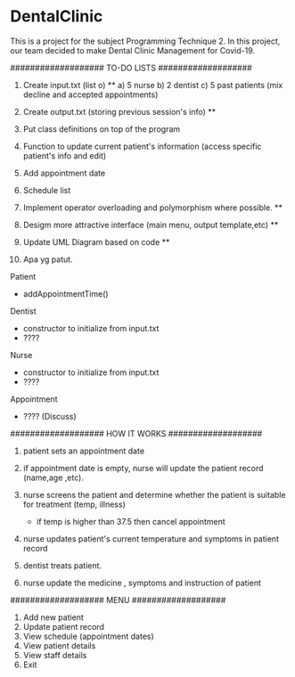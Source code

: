 # DentalClinic

This is a project for the subject Programming Technique 2. In this project, our team decided to make Dental Clinic Management for 
Covid-19.

################### TO-DO LISTS ###################

1. Create input.txt (list o) **
   a) 5 nurse
   b) 2 dentist
   c) 5 past patients (mix decline and accepted appointments)

2. Create output.txt (storing previous session's info) **
3. Put class definitions on top of the program
4. Function to update current patient's information
    (access specific patient's info and edit)
5. Add appointment date
6. Schedule list
7. Implement operator overloading and polymorphism where possible. **
8. Desigm more attractive interface (main menu, output template,etc) **
9. Update UML Diagram based on code **
10. Apa yg patut. 

Patient
- addAppointmentTime()

Dentist
- constructor to initialize from input.txt
- ????

Nurse
- constructor to initialize from input.txt
- ????

Appointment
- ???? (Discuss)


################### HOW IT WORKS ###################
1. patient sets an appointment date
2. if appointment date is empty, nurse will update the patient record (name,age ,etc).
3. nurse screens the patient and determine whether the patient is suitable for treatment (temp, illness)
	- if temp is higher than 37.5 then cancel appointment

4. nurse updates patient's current temperature and symptoms in patient record
5. dentist treats patient.
6. nurse update the medicine , symptoms and instruction of patient



################### MENU ###################
1. Add new patient
2. Update patient record
3. View schedule (appointment dates)
4. View patient details
5. View staff details
6. Exit 
